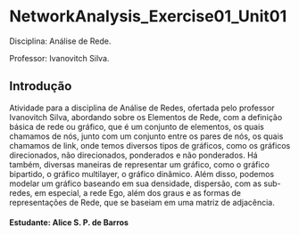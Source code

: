 # NetworkAnalysis_Exercise01_Unit01

Disciplina: Análise de Rede.

Professor: Ivanovitch Silva.

## Introdução

Atividade para a disciplina de Análise de Redes, ofertada pelo professor Ivanovitch Silva, abordando sobre os Elementos de Rede, 
com a definição básica de rede ou gráfico, que é um conjunto de elementos, os quais chamamos de nós, junto com um conjunto entre 
os pares de nós, os quais chamamos de link, onde temos diversos tipos de gráficos, como os gráficos direcionados, não direcionados,
ponderados e não ponderados. Há também, diversas maneiras de representar um gráfico, como o gráfico bipartido, o gráfico multilayer, o gráfico 
dinâmico. Além disso, podemos modelar um gráfico baseando em sua densidade, dispersão, com as sub-redes, em especial, a rede Ego, além dos graus
e as formas de representações de Rede, que se baseiam em uma matriz de adjacência.



#### Estudante: Alice S. P. de Barros
